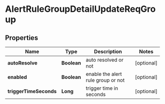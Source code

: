 # AlertRuleGroupDetailUpdateReqGroup

## Properties
Name | Type | Description | Notes
------------ | ------------- | ------------- | -------------
**autoResolve** | **Boolean** | auto resolved or not |  [optional]
**enabled** | **Boolean** | enable the alert rule group or not |  [optional]
**triggerTimeSeconds** | **Long** | trigger time in seconds |  [optional]

